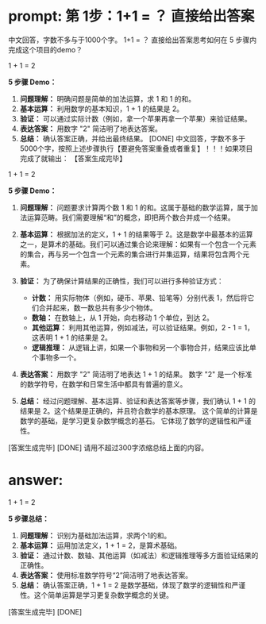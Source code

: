 # prompt: 第 1步：1+1 = ？ 直接给出答案
中文回答，字数不多与于1000个字。
1+1 = ？ 直接给出答案思考如何在 5 步骤内完成这个项目的demo？

1 + 1 = 2

**5 步骤 Demo：**

1. **问题理解：** 明确问题是简单的加法运算，求 1 和 1 的和。
2. **基本运算：**  利用数学的基本知识，1 + 1 的结果是 2。
3. **验证：** 可以通过实际计数（例如，拿一个苹果再拿一个苹果）来验证结果。
4. **表达答案：** 用数字 "2" 简洁明了地表达答案。
5. **总结：**  确认答案正确，并给出最终结果。
[DONE]
中文回答，字数不多于5000个字，按照上述步骤执行【要避免答案重叠或者重复】！！！如果项目完成了就输出： 【答案生成完毕】

1 + 1 = 2

**5 步骤 Demo：**

1. **问题理解：**  问题要求计算两个数 1 和 1 的和。这属于基础的数学运算，属于加法运算范畴。我们需要理解“和”的概念，即把两个数合并成一个结果。

2. **基本运算：**  根据加法的定义，1 + 1 的结果等于 2。这是数学中最基本的运算之一，是算术的基础。我们可以通过集合论来理解：如果有一个包含一个元素的集合，再与另一个包含一个元素的集合进行并集运算，结果将包含两个元素。

3. **验证：**  为了确保计算结果的正确性，我们可以进行多种验证方式：
    * **计数：**  用实际物体（例如，硬币、苹果、铅笔等）分别代表 1，然后将它们合并起来，数一数总共有多少个物体。
    * **数轴：**  在数轴上，从 1 开始，向右移动 1 个单位，到达 2。
    * **其他运算：**  利用其他运算，例如减法，可以验证结果。例如，2 - 1 = 1，这表明 1 + 1 的结果是 2。
    * **逻辑推理：**  从逻辑上讲，如果一个事物和另一个事物合并，结果应该比单个事物多一个。

4. **表达答案：**  用数字 "2" 简洁明了地表达 1 + 1 的结果。  数字 "2" 是一个标准的数学符号，在数学和日常生活中都具有普遍的意义。

5. **总结：**  经过问题理解、基本运算、验证和表达答案等步骤，我们确认 1 + 1 的结果是 2。这个结果是正确的，并且符合数学的基本原理。  这个简单的计算是数学的基础，是学习更复杂数学概念的基石。  它体现了数学的逻辑性和严谨性。

[答案生成完毕]
[DONE]
请用不超过300字浓缩总结上面的内容。
# answer: 
 1 + 1 = 2

**5 步骤总结：**

1. **问题理解：** 识别为基础加法运算，求两个1的和。
2. **基本运算：** 运用加法定义，1 + 1 = 2，是算术基础。
3. **验证：** 通过计数、数轴、其他运算（如减法）和逻辑推理等多方面验证结果的正确性。
4. **表达答案：** 使用标准数学符号“2”简洁明了地表达答案。
5. **总结：** 确认答案正确，1 + 1 = 2 是数学基础，体现了数学的逻辑性和严谨性。这个简单运算是学习更复杂数学概念的关键。

[答案生成完毕]
[DONE]

